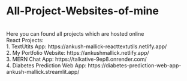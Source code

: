 # All-Project-Websites-of-mine
<br>
Here you can found all projects which are hosted online
<br>
React Projects:
<br>
1. TextUtits App: https://ankush-mallick-reacttextutils.netlify.app/  <br>
2. My Portfolio Website: https://ankushmallick.netlify.app/ <br>
3. MERN Chat App: https://talkative-9ep8.onrender.com/ <br>
4. Diabetes Prediction Web App: https://diabetes-prediction-web-app-ankush-mallick.streamlit.app/
